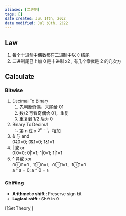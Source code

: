 ```yaml
---
aliases: [二进制]
tags: [] 
date created: Jul 14th, 2022
date modified: Jul 28th, 2022
---
```

## Law
1. 每个十进制中偶数都在二进制中以 0 结尾
2. 二进制尾巴上加 0 是十进制 x2 , 有几个零就是 2 的几次方

## Calculate
### Bitwise
1. Decimal To Binary
    1. 先判断奇偶，末尾给 01
    2. 数/2 再看奇偶给 01，重复
    3. 重复到 1/2 后为 0
2. Binary To Decimal
    1. 第 n 位 x $2^{n-1}$，相加
3. & 与 and  
    0&0=0; 0&1=0; 1&1=1
4. | 或 or  
	0|0=0; 0|1=1; 1|0=1; 1|1=1
5. ^ 异或 xor  
	0⊕0=0，1⊕0=1，0⊕1=1，1⊕1=0  
	a ^ a = 0; a ^ 0 = a

### Shifting
- **Arithmetic shift** : Preserve sign bit
- **Logical shift** : Shift in 0

[[Set Theory]]  